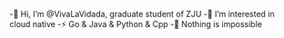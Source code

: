 -👋 Hi, I’m @VivaLaVidada, graduate student of ZJU 
-👀 I’m interested in cloud native 
-⚡ Go & Java & Python & Cpp 
-💬 Nothing is impossible 


<!---
VivaLaVidada/VivaLaVidada is a ✨ special ✨ repository because its `README.md` (this file) appears on your GitHub profile.
You can click the Preview link to take a look at your changes.
--->
